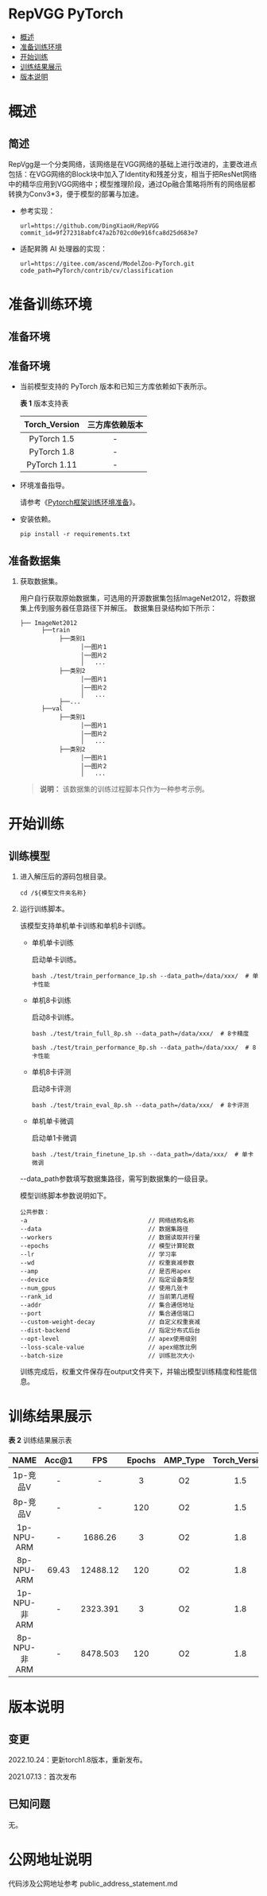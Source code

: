 # RepVGG PyTorch

-   [概述](概述.md)
-   [准备训练环境](准备训练环境.md)
-   [开始训练](开始训练.md)
-   [训练结果展示](训练结果展示.md)
-   [版本说明](版本说明.md)

# 概述

## 简述
RepVgg是一个分类网络，该网络是在VGG网络的基础上进行改进的，主要改进点包括：在VGG网络的Block块中加入了Identity和残差分支，相当于把ResNet网络中的精华应用到VGG网络中；模型推理阶段，通过Op融合策略将所有的网络层都转换为Conv3*3，便于模型的部署与加速。

- 参考实现：

  ```
  url=https://github.com/DingXiaoH/RepVGG
  commit_id=9f272318abfc47a2b702cd0e916fca8d25d683e7
  ```

- 适配昇腾 AI 处理器的实现：

  ```
  url=https://gitee.com/ascend/ModelZoo-PyTorch.git
  code_path=PyTorch/contrib/cv/classification
  ```

# 准备训练环境

## 准备环境

## 准备环境

- 当前模型支持的 PyTorch 版本和已知三方库依赖如下表所示。

  **表 1**  版本支持表

  | Torch_Version      | 三方库依赖版本                                 |
  | :--------: | :----------------------------------------------------------: |
  | PyTorch 1.5 | - |
  | PyTorch 1.8 | - |
  | PyTorch 1.11   | - |

- 环境准备指导。

  请参考《[Pytorch框架训练环境准备](https://www.hiascend.com/document/detail/zh/ModelZoo/pytorchframework/ptes)》。

- 安装依赖。

  ```
  pip install -r requirements.txt
  ```

## 准备数据集

1. 获取数据集。

   用户自行获取原始数据集，可选用的开源数据集包括ImageNet2012，将数据集上传到服务器任意路径下并解压。 数据集目录结构如下所示：
   ```
   ├── ImageNet2012
         ├──train
              ├──类别1
                    │──图片1
                    │──图片2
                    │   ...
              ├──类别2
                    │──图片1
                    │──图片2
                    │   ...
              ├──...
         ├──val
              ├──类别1
                    │──图片1
                    │──图片2
                    │   ...
              ├──类别2
                    │──图片1
                    │──图片2
                    │   ...
   ```
   > **说明：**
   >该数据集的训练过程脚本只作为一种参考示例。
# 开始训练

## 训练模型

1. 进入解压后的源码包根目录。

   ```
   cd /${模型文件夹名称}
   ```

2. 运行训练脚本。

   该模型支持单机单卡训练和单机8卡训练。

   - 单机单卡训练

     启动单卡训练。

     ```
     bash ./test/train_performance_1p.sh --data_path=/data/xxx/  # 单卡性能
     ```

   - 单机8卡训练

     启动8卡训练。

     ```
     bash ./test/train_full_8p.sh --data_path=/data/xxx/  # 8卡精度

     bash ./test/train_performance_8p.sh --data_path=/data/xxx/  # 8卡性能
     ```
   - 单机8卡评测

     启动8卡评测
      ```
      bash ./test/train_eval_8p.sh --data_path=/data/xxx/  # 8卡评测
      ```

   - 单机单卡微调

     启动单1卡微调
      ```
      bash ./test/train_finetune_1p.sh --data_path=/data/xxx/  # 单卡微调
      ```

    --data_path参数填写数据集路径，需写到数据集的一级目录。

   模型训练脚本参数说明如下。

   ```
   公共参数：
   -a                                  // 网络结构名称
   --data                              // 数据集路径
   --workers                           // 数据读取并行量
   --epochs                            // 模型计算轮数
   --lr                                // 学习率
   --wd                                // 权重衰减参数
   --amp                               // 是否用apex
   --device                            // 指定设备类型
   --num_gpus                          // 使用几张卡
   --rank_id                           // 当前第几进程
   --addr                              // 集合通信地址
   --port                              // 集合通信端口
   --custom-weight-decay               // 自定义权重衰减
   --dist-backend                      // 指定分布式后台
   --opt-level                         // apex使用级别
   --loss-scale-value                  // apex缩放比例
   --batch-size                        // 训练批次大小
   ```

   训练完成后，权重文件保存在output文件夹下，并输出模型训练精度和性能信息。

# 训练结果展示

**表 2**  训练结果展示表

|   NAME   | Acc@1 | FPS  | Epochs | AMP_Type | Torch_Version |
| :------: | :---: | :--: | :----: | :------: | :-----------: |
| 1p-竞品V |   -   |   -     |   3    |    O2     |      1.5      |
| 8p-竞品V |   -   |    -    |  120   |    O2     |      1.5      |
|  1p-NPU-ARM  |   -   | 1686.26 |   3    |    O2    |      1.8      |
|  8p-NPU-ARM  | 69.43 | 12488.12 |  120   |    O2    |      1.8      |
|  1p-NPU-非ARM  |   -   | 2323.391 |   3    |    O2    |      1.8      |
|  8p-NPU-非ARM  | - | 8478.503 |  120   |    O2    |      1.8      |

# 版本说明

## 变更

2022.10.24：更新torch1.8版本，重新发布。

2021.07.13：首次发布

## 已知问题

无。

# 公网地址说明

代码涉及公网地址参考 public_address_statement.md